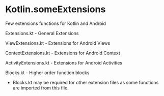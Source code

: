 # Kotlin.someExtensions
Few extensions functions for Kotlin and Android

Extensions.kt - General Extensions

ViewExtensions.kt - Extensions for Android Views

ContextExtensions.kt - Extensions for Android Context

ActivityExtensions.kt - Extensions for Android Activities

Blocks.kt - Higher order function blocks

- Blocks.kt may be required for other extension files as some functions
are imported from this file.
